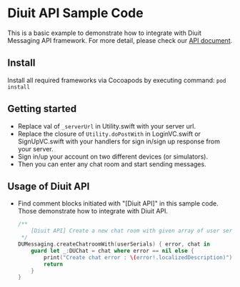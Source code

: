 # Diuit API Sample Code

This is a basic example to demonstrate how to integrate with Diuit Messaging API framework. For more detail, please check our [API document](http://api.diuit.com/doc/en/guideline.html).

## Install

Install all required frameworks via Cocoapods by executing command: `pod install`

## Getting started

* Replace val of `_serverUrl` in Utility.swift with your server url.
* Replace the closure of `Utility.doPostWith` in LoginVC.swift or SignUpVC.swift with your handlers for sign in/sign up response from your server.
* Sign in/up your account on two different devices (or simulators).
* Then you can enter any chat room and start sending messages.

## Usage of Diuit API

* Find comment blocks initiated with "[Diuit API]" in this sample code. Those demonstrate how to integrate with Diuit API.

	```swift
	/**
    	[Diuit API] Create a new chat room with given array of user serials
     */
    DUMessaging.createChatroomWith(userSerials) { error, chat in
    	guard let _:DUChat = chat where error == nil else {
            print("Create chat error : \(error!.localizedDescription)")
            return
        }
    }
	```



